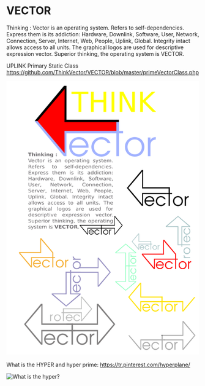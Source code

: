 VECTOR
======

Thinking : Vector is an operating system. Refers to self-dependencies. Express them is its addiction: Hardware, Downlink, Software, User, Network, Connection, Server, Internet, Web, People, Uplink, Global. Integrity intact allows access to all units. The graphical logos are used for descriptive expression vector. Superior thinking, the operating system is VECTOR.

UPLINK Primary Static Class
https://github.com/ThinkVector/VECTOR/blob/master/primeVectorClass.php

![vector logos](https://github.com/ThinkVector/VECTOR/blob/6f685d022d6ebaaf3252b7393d038bde8e6ea34b/vector.logos.png)


What is the HYPER and hyper prime:
https://tr.pinterest.com/hyperplane/

![What is the hyper?](https://s-media-cache-ak0.pinimg.com/originals/a6/a2/87/a6a287193d155fc4f2fa74f643e7e34a.jpg)
